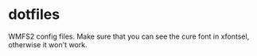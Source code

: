 dotfiles
========
WMFS2 config files.
Make sure that you can see the cure font in xfontsel, otherwise it won't work.
